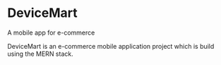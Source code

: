 # DeviceMart
A mobile app for e-commerce


DeviceMart is an  e-commerce mobile application project which is build using the MERN stack.
